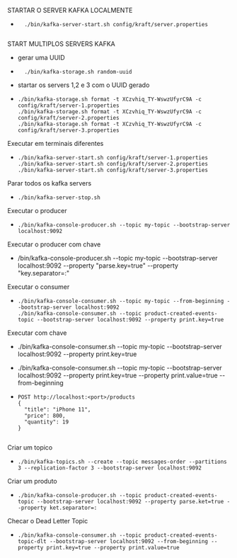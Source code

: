STARTAR O SERVER KAFKA LOCALMENTE

- ````
    ./bin/kafka-server-start.sh config/kraft/server.properties
    
START MULTIPLOS SERVERS KAFKA
- gerar uma UUID
- ````
    ./bin/kafka-storage.sh random-uuid

- startar os servers 1,2 e 3 com o UUID gerado

- ````
  ./bin/kafka-storage.sh format -t XCzvhiq_TY-WswzUfyrC9A -c config/kraft/server-1.properties
  ./bin/kafka-storage.sh format -t XCzvhiq_TY-WswzUfyrC9A -c config/kraft/server-2.properties
  ./bin/kafka-storage.sh format -t XCzvhiq_TY-WswzUfyrC9A -c config/kraft/server-3.properties

Executar em terminais diferentes
- ````
  ./bin/kafka-server-start.sh config/kraft/server-1.properties
  ./bin/kafka-server-start.sh config/kraft/server-2.properties
  ./bin/kafka-server-start.sh config/kraft/server-3.properties

Parar todos os kafka servers
- ````
  ./bin/kafka-server-stop.sh
  
Executar o producer

- ````
  ./bin/kafka-console-producer.sh --topic my-topic --bootstrap-server localhost:9092 

Executar o producer com chave
- /bin/kafka-console-producer.sh --topic my-topic --bootstrap-server localhost:9092 --property "parse.key=true" --property "key.separator=:"


Executar o consumer
- ````
  ./bin/kafka-console-consumer.sh --topic my-topic --from-beginning --bootstrap-server localhost:9092
  ./bin/kafka-console-consumer.sh --topic product-created-events-topic --bootstrap-server localhost:9092 --property print.key=true

Executar com chave
- ./bin/kafka-console-consumer.sh --topic my-topic --bootstrap-server localhost:9092 --property print.key=true
- ./bin/kafka-console-consumer.sh --topic my-topic --bootstrap-server localhost:9092 --property print.key=true --property print.value=true --from-beginning

- ````
  POST http://localhost:<port>/products
  {
    "title": "iPhone 11",
    "price": 800,
    "quantity": 19
  }
  

Criar um topico

- ````
  ./bin/kafka-topics.sh --create --topic messages-order --partitions 3 --replication-factor 3 --bootstrap-server localhost:9092

Criar um produto

- ````
  ./bin/kafka-console-producer.sh --topic product-created-events-topic --bootstrap-server localhost:9092 --property parse.ket=true --property ket.separator=:

Checar o Dead Letter Topic

- ````
  ./bin/kafka-console-consumer.sh --topic product-created-events-topic-dlt --bootstrap-server localhost:9092 --from-beginning --property print.key=true --property print.value=true